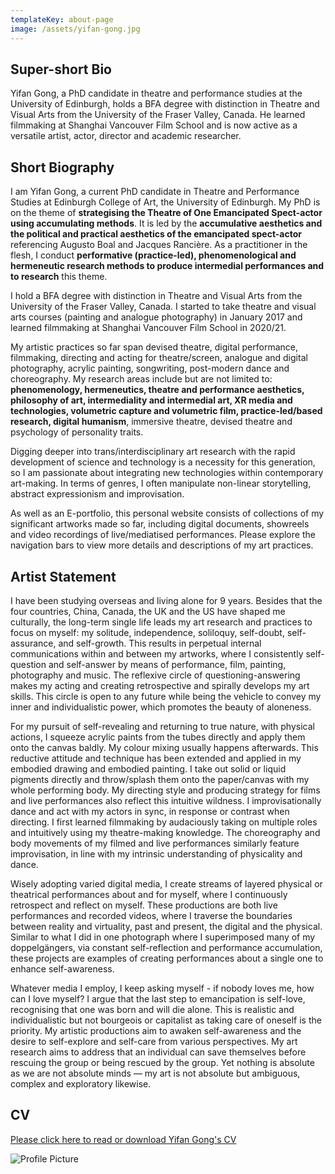 ```yaml
---
templateKey: about-page
image: /assets/yifan-gong.jpg
---
```

## Super-short Bio

Yifan Gong, a PhD candidate in theatre and performance studies at the University of Edinburgh, holds a BFA degree with distinction in Theatre and Visual Arts from the University of the Fraser Valley, Canada. He learned filmmaking at Shanghai Vancouver Film School and is now active as a versatile artist, actor, director and academic researcher.

<div class="lines-1"></div>

## Short Biography

<div class="lines-1"></div>

<!--StartFragment-->

I am Yifan Gong, a current PhD candidate in Theatre and Performance Studies at Edinburgh College of Art, the University of Edinburgh. My PhD is on the theme of **strategising the Theatre of One Emancipated Spect-actor using accumulating methods**. It is led by the **accumulative aesthetics and the political and practical aesthetics of the emancipated spect-actor** referencing Augusto Boal and Jacques Rancière. As a practitioner in the flesh, I conduct **performative (practice-led), phenomenological and hermeneutic research methods to produce intermedial performances and to research** this theme. 

I hold a BFA degree with distinction in Theatre and Visual Arts from the University of the Fraser Valley, Canada. I started to take theatre and visual arts courses (painting and analogue photography) in January 2017 and learned filmmaking at Shanghai Vancouver Film School in 2020/21. 

My artistic practices so far span devised theatre, digital performance, filmmaking, directing and acting for theatre/screen, analogue and digital photography, acrylic painting, songwriting, post-modern dance and choreography. My research areas include but are not limited to: **phenomenology, hermeneutics, theatre and performance aesthetics, philosophy of art, intermediality and intermedial art, XR media and technologies, volumetric capture and volumetric film, practice-led/based research, digital humanism**, immersive theatre, devised theatre and psychology of personality traits. 

Digging deeper into trans/interdisciplinary art research with the rapid development of science and technology is a necessity for this generation, so I am passionate about integrating new technologies within contemporary art-making. In terms of genres, I often manipulate non-linear storytelling, abstract expressionism and improvisation. 

As well as an E-portfolio, this personal website consists of collections of my significant artworks made so far, including digital documents, showreels and video recordings of live/mediatised performances. Please explore the navigation bars to view more details and descriptions of my art practices.

<!--EndFragment-->

<div class="lines-1"></div>

## Artist Statement

<!--StartFragment-->

I have been studying overseas and living alone for 9 years. Besides that the four countries, China, Canada, the UK and the US have shaped me culturally, the long-term single life leads my art research and practices to focus on myself: my solitude, independence, soliloquy, self-doubt, self-assurance, and self-growth. This results in perpetual internal communications within and between my artworks, where I consistently self-question and self-answer by means of performance, film, painting, photography and music. The reflexive circle of questioning-answering makes my acting and creating retrospective and spirally develops my art skills. This circle is open to any future while being the vehicle to convey my inner and individualistic power, which promotes the beauty of aloneness.

For my pursuit of self-revealing and returning to true nature, with physical actions, I squeeze acrylic paints from the tubes directly and apply them onto the canvas baldly. My colour mixing usually happens afterwards. This reductive attitude and technique has been extended and applied in my embodied drawing and embodied painting. I take out solid or liquid pigments directly and throw/splash them onto the paper/canvas with my whole performing body. My directing style and producing strategy for films and live performances also reflect this intuitive wildness. I improvisationally dance and act with my actors in sync, in response or contrast when directing. I first learned filmmaking by audaciously taking on multiple roles and intuitively using my theatre-making knowledge. The choreography and body movements of my filmed and live performances similarly feature improvisation, in line with my intrinsic understanding of physicality and dance.

Wisely adopting varied digital media, I create streams of layered physical or theatrical performances about and for myself, where I continuously retrospect and reflect on myself. These productions are both live performances and recorded videos, where I traverse the boundaries between reality and virtuality, past and present, the digital and the physical. Similar to what I did in one photograph where I superimposed many of my doppelgängers, via constant self-reflection and performance accumulation, these projects are examples of creating performances about a single one to enhance self-awareness.

Whatever media I employ, I keep asking myself - if nobody loves me, how can I love myself? I argue that the last step to emancipation is self-love, recognising that one was born and will die alone. This is realistic and individualistic but not bourgeois or capitalist as taking care of oneself is the priority. My artistic productions aim to awaken self-awareness and the desire to self-explore and self-care from various perspectives. My art research aims to address that an individual can save themselves before rescuing the group or being rescued by the group. Yet nothing is absolute as we are not absolute minds — my art is not absolute but ambiguous, complex and exploratory likewise.

<!--EndFragment-->

<div class="lines-1"></div>

## CV

[Please click here to read or download Yifan Gong's CV](/assets/yifan-gong-cv-2024oct.pdf)

<div class="lines-1"></div>

![Profile Picture](/assets/dsc01939.jpg)